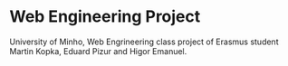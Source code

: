 # Web Engineering Project
University of Minho, Web Engrineering class project of Erasmus student Martin Kopka, Eduard Pizur and Higor Emanuel.
